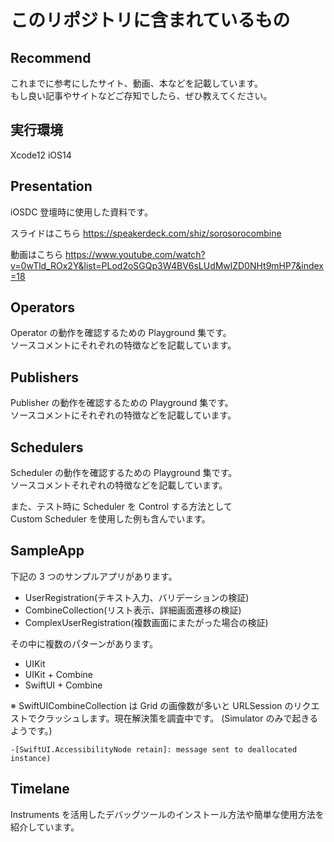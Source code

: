 # このリポジトリに含まれているもの

## Recommend

これまでに参考にしたサイト、動画、本などを記載しています。  
もし良い記事やサイトなどご存知でしたら、ぜひ教えてください。

## 実行環境

Xcode12
iOS14

## Presentation

iOSDC 登壇時に使用した資料です。

スライドはこちら
https://speakerdeck.com/shiz/sorosorocombine

動画はこちら
https://www.youtube.com/watch?v=0wTld_ROx2Y&list=PLod2oSGQp3W4BV6sLUdMwlZD0NHt9mHP7&index=18

## Operators

Operator の動作を確認するための Playground 集です。  
ソースコメントにそれぞれの特徴などを記載しています。

## Publishers

Publisher の動作を確認するための Playground 集です。  
ソースコメントにそれぞれの特徴などを記載しています。

## Schedulers

Scheduler の動作を確認するための Playground 集です。  
ソースコメントそれぞれの特徴などを記載しています。

また、テスト時に Scheduler を Control する方法として  
Custom Scheduler を使用した例も含んでいます。

## SampleApp

下記の 3 つのサンプルアプリがあります。

- UserRegistration(テキスト入力、バリデーションの検証)
- CombineCollection(リスト表示、詳細画面遷移の検証)
- ComplexUserRegistration(複数画面にまたがった場合の検証)

その中に複数のパターンがあります。

- UIKit
- UIKit + Combine
- SwiftUI + Combine

※ SwiftUICombineCollection は Grid の画像数が多いと URLSession のリクエストでクラッシュします。現在解決策を調査中です。
(Simulator のみで起きるようです。)

```
-[SwiftUI.AccessibilityNode retain]: message sent to deallocated instance)
```

## Timelane

Instruments を活用したデバッグツールのインストール方法や簡単な使用方法を紹介しています。
